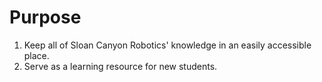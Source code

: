 ---
---

# Purpose

1. Keep all of Sloan Canyon Robotics' knowledge in an easily accessible place.
2. Serve as a learning resource for new students.